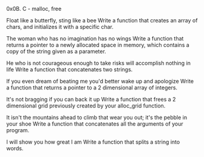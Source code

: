 0x0B. C - malloc, free

Float like a butterfly, sting like a bee Write a function that creates an array of chars, and initializes it with a specific char.

The woman who has no imagination has no wings Write a function that returns a pointer to a newly allocated space in memory, which contains a copy of the string given as a parameter.

He who is not courageous enough to take risks will accomplish nothing in life Write a function that concatenates two strings.

If you even dream of beating me you'd better wake up and apologize Write a function that returns a pointer to a 2 dimensional array of integers.

It's not bragging if you can back it up Write a function that frees a 2 dimensional grid previously created by your alloc_grid function.

It isn't the mountains ahead to climb that wear you out; it's the pebble in your shoe Write a function that concatenates all the arguments of your program.

I will show you how great I am Write a function that splits a string into words.
